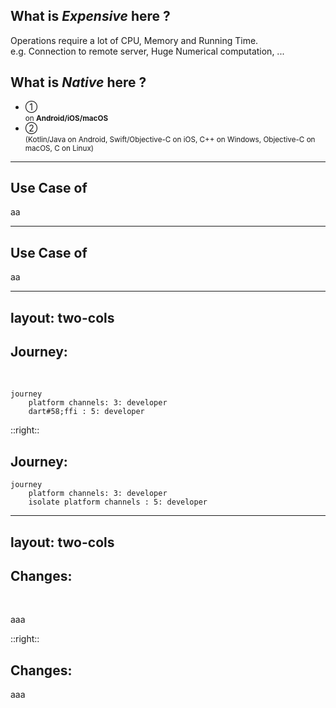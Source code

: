 <PageTitleHeader section="Introduction" title="Term Definition"/>

## What is **_Expensive_** here ?

Operations require a lot of CPU, Memory and Running Time.  
e.g. Connection to remote server, Huge Numerical computation, ...

## What is **_Native_** here ?

- ① <Term val="native C APIs"/> <br> <small>on **Android/iOS/macOS**</small>
- ② <Term val="platform-specific APIs"/> <br> <small>(Kotlin/Java on Android, Swift/Objective-C on iOS, C++ on Windows, Objective-C on macOS, C on Linux)</small>

<!--
https://docs.flutter.dev/development/platform-integration/platform-channels

https://docs.flutter.dev/development/platform-integration/android/c-interop
https://docs.flutter.dev/development/platform-integration/ios/c-interop
https://docs.flutter.dev/development/platform-integration/macos/c-interop
-->

---

<PageTitleHeader section="Introduction" title="Use Case"/>

## Use Case of <Term val="native C APIs"/>

aa

---

<PageTitleHeader section="Introduction" title="Use Case"/>

## Use Case of <Term val="platform-specific APIs"/>

aa

---
layout: two-cols
---
<!-- https://github.com/slidevjs/slidev/blob/main/packages/client/layouts/two-cols.vue -->

<PageTitleHeader section="Introduction" title="Journey Overview"/>

## Journey: <Term val="native C APIs"/>
<br/>

```mermaid {scale: 0.6}
journey
    platform channels: 3: developer
    dart#58;ffi : 5: developer
```
<!-- https://mermaid-js.github.io/mermaid/#/./flowchart?id=entity-codes-to-escape-characters -->

::right::

## Journey: <Term val="platform-specific APIs"/>

```mermaid {scale: 0.6}
journey
    platform channels: 3: developer
    isolate platform channels : 5: developer
```

---
layout: two-cols
---

<PageTitleHeader section="Introduction" title="Impact"/>

## Changes: <Term val="native C APIs"/>
<br/>

aaa

::right::

## Changes: <Term val="platform-specific APIs"/>

aaa
